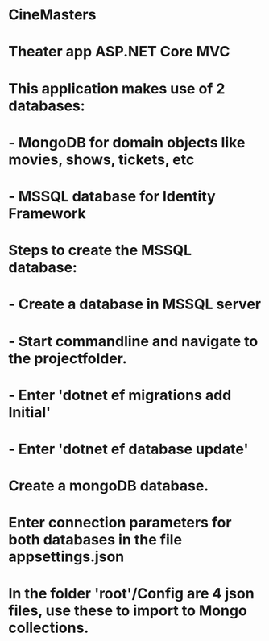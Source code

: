# CineMasters
# Theater app ASP.NET Core MVC 
# 
# This application makes use of 2 databases:
# - MongoDB for domain objects like movies, shows, tickets, etc
# - MSSQL database for Identity Framework

# Steps to create the MSSQL database:
# - Create a database in MSSQL server
# - Start commandline and navigate to the projectfolder.
# - Enter 'dotnet ef migrations add Initial'
# - Enter 'dotnet ef database update'
# 
# Create a mongoDB database.
# Enter connection parameters for both databases in the file appsettings.json
# 
# 
# In the folder 'root'/Config are 4 json files, use these to import to Mongo collections.



